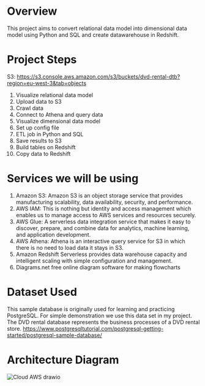 # Overview

This project aims to convert relational data model into dimensional data model using Python and SQL and create datawarehouse in Redshift.

# Project Steps

S3: https://s3.console.aws.amazon.com/s3/buckets/dvd-rental-dtb?region=eu-west-3&tab=objects

1. Visualize relational data model
2. Upload data to S3
3. Crawl data 
4. Connect to Athena and query data
5. Visualize dimensional data model 
6. Set up config file
7. ETL job in Python and SQL
8. Save results to S3
9. Build tables on Redshift
10. Copy data to Redshift

# Services we will be using

1. Amazon S3: Amazon S3 is an object storage service that provides manufacturing scalability, data availability, security, and performance.
2. AWS IAM: This is nothing but identity and access management which enables us to manage access to AWS services and resources securely.
3. AWS Glue: A serverless data integration service that makes it easy to discover, prepare, and combine data for analytics, machine learning, and application development.
4. AWS Athena: Athena is an interactive query service for S3 in which there is no need to load data it stays in S3.
5. Amazon Redshift Serverless provides data warehouse capacity and intelligent scaling with simple configuration and management.
6. Diagrams.net free online diagram software for making flowcharts

# Dataset Used

This sample database is originally used for learning and practicing PostgreSQL. 
For simple demonstration we use this data set in my project. The DVD rental database represents the business processes of a DVD rental store. 
https://www.postgresqltutorial.com/postgresql-getting-started/postgresql-sample-database/

# Architecture Diagram
![Cloud AWS drawio](https://user-images.githubusercontent.com/82080180/222929693-13e2701b-dcc6-4746-b85b-354eab7b3b4d.png)
